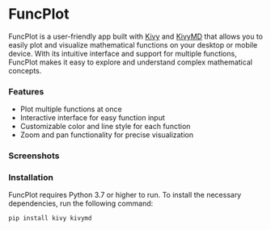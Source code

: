 # FuncPlot

FuncPlot is a user-friendly app built with [Kivy](https://kivy.org/) and [KivyMD](https://kivymd.readthedocs.io/) that allows you to easily plot and visualize mathematical functions on your desktop or mobile device. With its intuitive interface and support for multiple functions, FuncPlot makes it easy to explore and understand complex mathematical concepts.

### Features
- Plot multiple functions at once
- Interactive interface for easy function input
- Customizable color and line style for each function
- Zoom and pan functionality for precise visualization

### Screenshots

### Installation
FuncPlot requires Python 3.7 or higher to run. To install the necessary dependencies, run the following command:
```bash
pip install kivy kivymd
